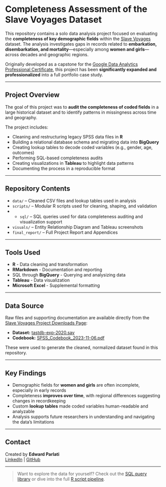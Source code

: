 # Completeness Assessment of the Slave Voyages Dataset

This repository contains a solo data analysis project focused on evaluating the **completeness of key demographic fields** within the [Slave Voyages](https://www.slavevoyages.org/) dataset. The analysis investigates gaps in records related to **embarkation, disembarkation, and mortality**—especially among **women and girls**—across decades and geographic regions.

Originally developed as a capstone for the [Google Data Analytics Professional Certificate](https://www.coursera.org/professional-certificates/google-data-analytics), this project has been **significantly expanded and professionalized** into a full portfolio case study.

---

## Project Overview

The goal of this project was to **audit the completeness of coded fields** in a large historical dataset and to identify patterns in missingness across time and geography. 

The project includes:

- Cleaning and restructuring legacy SPSS data files in **R**
- Building a relational database schema and migrating data into **BigQuery**
- Creating lookup tables to decode coded variables (e.g., gender, age, outcomes)
- Performing SQL-based completeness audits
- Creating visualizations in **Tableau** to highlight data patterns
- Documenting the process in a reproducible format

---

## Repository Contents

- `data/` – Cleaned CSV files and lookup tables used in analysis
- `scripts/` – Modular R scripts used for cleaning, shaping, and validation
- - `sql/` – SQL queries used for data completeness auditing and visualization support
- `visuals/` – Entity Relationship Diagram and Tableau screenshots
- `final_report/` – Full Project Report and Appendices

---

## Tools Used

- **R** - Data cleaning and transformation
- **RMarkdown** - Documentation and reporting 
- SQL through **BigQuery** - Querying and analysizing data  
- **Tableau** - Data visualization 
- **Microsoft Excel** - Supplemental formatting  

---

## Data Source

Raw files and supporting documentation are available directly from the [Slave Voyages Project Downloads Page](https://www.slavevoyages.org/voyage/downloads):

- **Dataset:** [tastdb-exp-2020.sav](https://www.slavevoyages.org/documents/download/tastdb-exp-2020.sav)  
- **Codebook:** [SPSS_Codebook_2023-11-06.pdf](https://www.slavevoyages.org/documents/download/SPSS_Codebook_2023-11-06.pdf)

These were used to generate the cleaned, normalized dataset found in this repository.

---

## Key Findings

- Demographic fields for **women and girls** are often incomplete, especially in early records
- Completeness **improves over time**, with regional differences suggesting changes in recordkeeping
- Custom **lookup tables** made coded variables human-readable and analyzable
- Analysis supports future researchers in understanding and navigating the data’s limitations
  
---

## Contact

Created by **Edward Parlati**  
[LinkedIn](https://www.linkedin.com/in/edwardparlati) | [GitHub](https://github.com/edwardparlati)

---

> Want to explore the data for yourself? Check out the [SQL query library](./sql/README.md) or dive into the full [R script pipeline](./scripts/).
